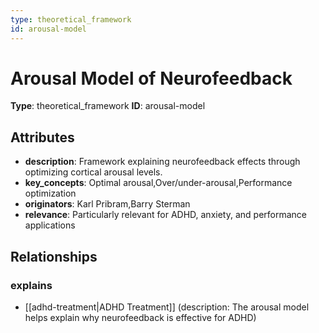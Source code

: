 ```yaml
---
type: theoretical_framework
id: arousal-model
---
```


# Arousal Model of Neurofeedback

**Type**: theoretical_framework
**ID**: arousal-model

## Attributes

- **description**: Framework explaining neurofeedback effects through optimizing cortical arousal levels.
- **key_concepts**: Optimal arousal,Over/under-arousal,Performance optimization
- **originators**: Karl Pribram,Barry Sterman
- **relevance**: Particularly relevant for ADHD, anxiety, and performance applications

## Relationships

### explains

- [[adhd-treatment|ADHD Treatment]] (description: The arousal model helps explain why neurofeedback is effective for ADHD)

